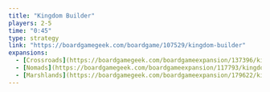 ```yaml
---
title: "Kingdom Builder"
players: 2-5
time: "0:45"
type: strategy
link: "https://boardgamegeek.com/boardgame/107529/kingdom-builder"
expansions:
  - [Crossroads](https://boardgamegeek.com/boardgameexpansion/137396/kingdom-builder-crossroads)
  - [Nomads](https://boardgamegeek.com/boardgameexpansion/117793/kingdom-builder-nomads)
  - [Marshlands](https://boardgamegeek.com/boardgameexpansion/179622/kingdom-builder-marshlands)
---
```

